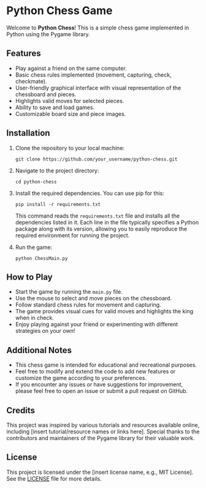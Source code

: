 # Python Chess Game

Welcome to **Python Chess**! This is a simple chess game implemented in Python using the Pygame library.

## Features

- Play against a friend on the same computer.
- Basic chess rules implemented (movement, capturing, check, checkmate).
- User-friendly graphical interface with visual representation of the chessboard and pieces.
- Highlights valid moves for selected pieces.
- Ability to save and load games.
- Customizable board size and piece images.

## Installation

1. Clone the repository to your local machine:

    ```
    git clone https://github.com/your_username/python-chess.git
    ```

2. Navigate to the project directory:

    ```
    cd python-chess
    ```

3. Install the required dependencies. You can use pip for this:

    ```
    pip install -r requirements.txt
    ```

    This command reads the `requirements.txt` file and installs all the dependencies listed in it. Each line in the file typically specifies a Python package along with its version, allowing you to easily reproduce the required environment for running the project.

4. Run the game:

    ```
    python ChessMain.py
    ```

## How to Play

- Start the game by running the `main.py` file.
- Use the mouse to select and move pieces on the chessboard.
- Follow standard chess rules for movement and capturing.
- The game provides visual cues for valid moves and highlights the king when in check.
- Enjoy playing against your friend or experimenting with different strategies on your own!

## Additional Notes

- This chess game is intended for educational and recreational purposes.
- Feel free to modify and extend the code to add new features or customize the game according to your preferences.
- If you encounter any issues or have suggestions for improvement, please feel free to open an issue or submit a pull request on GitHub.

## Credits

This project was inspired by various tutorials and resources available online, including [insert tutorial/resource names or links here]. Special thanks to the contributors and maintainers of the Pygame library for their valuable work.

## License

This project is licensed under the [insert license name, e.g., MIT License]. See the [LICENSE](LICENSE) file for more details.
